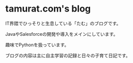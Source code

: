 # tamurat.com's blog
IT界隈でひっそりと生息している「たむ」のブログです。

JavaやSalesforceの開発や導入をメインにしています。

趣味でPythonを扱っています。

ブログの内容は主に自主学習の記録と日々の子育て日記です。


